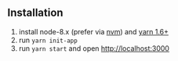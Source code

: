 ## Installation

1. install node-8.x (prefer via [nvm](https://github.com/creationix/nvm)) and [yarn 1.6+](https://yarnpkg.com/en/docs/install#mac-stable)
2. run `yarn init-app`
3. run `yarn start` and open <http://localhost:3000>
